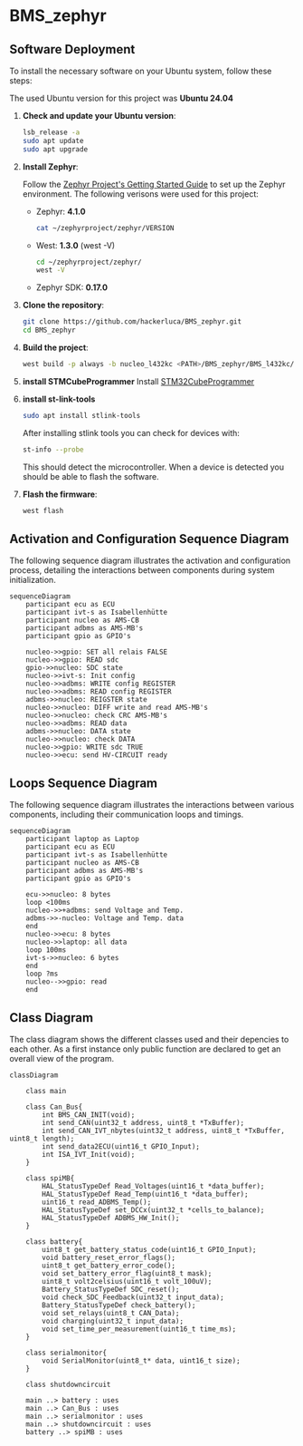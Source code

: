 # BMS_zephyr

## Software Deployment
To install the necessary software on your Ubuntu system, follow these steps:

The used Ubuntu version for this project was **Ubuntu 24.04**
1. **Check and update your Ubuntu version**:
    ```sh
    lsb_release -a
    sudo apt update
    sudo apt upgrade
    ```

2. **Install Zephyr**:

    Follow the [Zephyr Project's Getting Started Guide](https://docs.zephyrproject.org/latest/getting_started/index.html) to set up the Zephyr environment.
    The following verisons were used for this project:
    - Zephyr: **4.1.0**
        ```sh
        cat ~/zephyrproject/zephyr/VERSION
        ```
    - West: **1.3.0** (west -V)
        ```sh
        cd ~/zephyrproject/zephyr/
        west -V
        ```
    - Zephyr SDK: **0.17.0**

3. **Clone the repository**:
    ```sh
    git clone https://github.com/hackerluca/BMS_zephyr.git
    cd BMS_zephyr
    ```
4. **Build the project**:
    ```sh
    west build -p always -b nucleo_l432kc <PATH>/BMS_zephyr/BMS_l432kc/
    ```

5. **install STMCubeProgrammer**
    Install [STM32CubeProgrammer](https://www.st.com/en/development-tools/stm32cubeprog.html)

6. **install st-link-tools**
    ```sh
    sudo apt install stlink-tools
    ```
    After installing stlink tools you can check for devices with:
    ```sh
    st-info --probe
    ```
    This should detect the microcontroller. When a device is detected you should be able to flash the software.

7. **Flash the firmware**:
    ```sh
    west flash
    ```

## Activation and Configuration Sequence Diagram
The following sequence diagram illustrates the activation and configuration process, detailing the interactions between components during system initialization.

```mermaid
sequenceDiagram
    participant ecu as ECU
    participant ivt-s as Isabellenhütte
    participant nucleo as AMS-CB
    participant adbms as AMS-MB's
    participant gpio as GPIO's

    nucleo->>gpio: SET all relais FALSE
    nucleo->>gpio: READ sdc
    gpio->>nucleo: SDC state
    nucleo->>ivt-s: Init config
    nucleo->>adbms: WRITE config REGISTER
    nucleo->>adbms: READ config REGISTER
    adbms->>nucleo: REIGSTER state
    nucleo->>nucleo: DIFF write and read AMS-MB's
    nucleo->>nucleo: check CRC AMS-MB's
    nucleo->>adbms: READ data
    adbms->>nucleo: DATA state
    nucleo->>nucleo: check DATA
    nucleo->>gpio: WRITE sdc TRUE
    nucleo->>ecu: send HV-CIRCUIT ready

```


## Loops Sequence Diagram
The following sequence diagram illustrates the interactions between various components, including their communication loops and timings.

```mermaid
sequenceDiagram
    participant laptop as Laptop
    participant ecu as ECU
    participant ivt-s as Isabellenhütte
    participant nucleo as AMS-CB
    participant adbms as AMS-MB's
    participant gpio as GPIO's

    ecu->>nucleo: 8 bytes
    loop <100ms
    nucleo->>+adbms: send Voltage and Temp.
    adbms->>-nucleo: Voltage and Temp. data
    end
    nucleo->>ecu: 8 bytes
    nucleo->>laptop: all data
    loop 100ms
    ivt-s->>nucleo: 6 bytes
    end
    loop ?ms
    nucleo-->>gpio: read
    end

```
## Class Diagram
The class diagram shows the different classes used and their depencies to each other. As a first instance only public function are declared to get an overall view of the program.

```mermaid
classDiagram

    class main

    class Can_Bus{
        int BMS_CAN_INIT(void);
        int send_CAN(uint32_t address, uint8_t *TxBuffer);
        int send_CAN_IVT_nbytes(uint32_t address, uint8_t *TxBuffer, uint8_t length);
        int send_data2ECU(uint16_t GPIO_Input);
        int ISA_IVT_Init(void);
    }

    class spiMB{
        HAL_StatusTypeDef Read_Voltages(uint16_t *data_buffer);
        HAL_StatusTypeDef Read_Temp(uint16_t *data_buffer);
        uint16_t read_ADBMS_Temp();
        HAL_StatusTypeDef set_DCCx(uint32_t *cells_to_balance);
        HAL_StatusTypeDef ADBMS_HW_Init();
    }

    class battery{
        uint8_t get_battery_status_code(uint16_t GPIO_Input);
        void battery_reset_error_flags();
        uint8_t get_battery_error_code();
        void set_battery_error_flag(uint8_t mask);
        uint8_t volt2celsius(uint16_t volt_100uV);
        Battery_StatusTypeDef SDC_reset();
        void check_SDC_Feedback(uint32_t input_data);
        Battery_StatusTypeDef check_battery();
        void set_relays(uint8_t CAN_Data);
        void charging(uint32_t input_data);
        void set_time_per_measurement(uint16_t time_ms);
    }

    class serialmonitor{
        void SerialMonitor(uint8_t* data, uint16_t size);
    }

    class shutdowncircuit

    main ..> battery : uses
    main ..> Can_Bus : uses
    main ..> serialmonitor : uses
    main ..> shutdowncircuit : uses
    battery ..> spiMB : uses

```